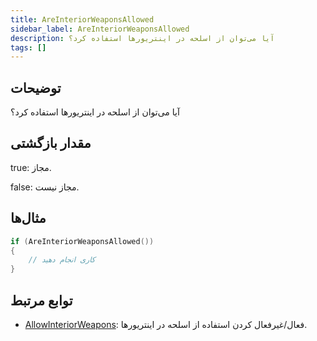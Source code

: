 ```yaml
---
title: AreInteriorWeaponsAllowed
sidebar_label: AreInteriorWeaponsAllowed
description: آیا می‌توان از اسلحه در اینتریورها استفاده کرد؟
tags: []
---
```


<VersionWarn version='omp v1.1.0.2612' />

## توضیحات

آیا می‌توان از اسلحه در اینتریورها استفاده کرد؟

## مقدار بازگشتی

true: مجاز.

false: مجاز نیست.

## مثال‌ها

```c
if (AreInteriorWeaponsAllowed())
{
    // کاری انجام دهید
}
```

## توابع مرتبط

- [AllowInteriorWeapons](AllowInteriorWeapons): فعال/غیرفعال کردن استفاده از اسلحه در اینتریورها.